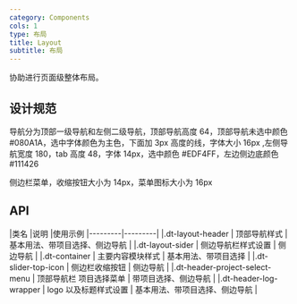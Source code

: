 ```yaml
---
category: Components
cols: 1
type: 布局
title: Layout
subtitle: 布局
---
```


协助进行页面级整体布局。

## 设计规范

导航分为顶部一级导航和左侧二级导航，顶部导航高度 64，顶部导航未选中颜色#080A1A，选中字体颜色为主色，下面加 3px 高度的线，字体大小 16px ,左侧导航宽度 180，tab 高度 48，字体 14px，选中颜色 #EDF4FF，左边侧边底颜色 #111426

侧边栏菜单，收缩按钮大小为 14px，菜单图标大小为 16px

## API

|类名      |说明  |使用示例
|---------|---------|
|.dt-layout-header     | 顶部导航样式        | 基本用法、带项目选择、侧边导航 |
|.dt-layout-sider     | 侧边导航栏样式设置        | 侧边导航 |
|.dt-container     | 主要内容模块样式        | 基本用法、带项目选择 |
|.dt-slider-top-icon     | 侧边栏收缩按钮        | 侧边导航 |
|.dt-header-project-select-menu     | 顶部导航栏 项目选择菜单        | 带项目选择、侧边导航 |
|.dt-header-log-wrapper     | logo 以及标题样式设置        | 基本用法、带项目选择、侧边导航 |
